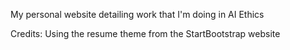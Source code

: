 My personal website detailing work that I'm doing in AI Ethics 

Credits: Using the resume theme from the StartBootstrap website 